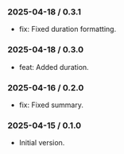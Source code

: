### 2025-04-18 / 0.3.1

- fix: Fixed duration formatting.

### 2025-04-18 / 0.3.0

- feat: Added duration.

### 2025-04-16 / 0.2.0

- fix: Fixed summary.

### 2025-04-15 / 0.1.0

- Initial version.
